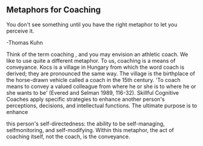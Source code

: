 ## Metaphors for Coaching

You don't see something until you have the right metaphor to let you perceive it.

-Thomas Kuhn

Think of the term coaching , and you may envision an athletic coach. We like to use quite a different metaphor. To us, coaching is a means of conveyance. Kocs is a village in Hungary from which the word coach is derived; they are pronounced the same way. The village is the birthplace of the horse-drawn vehicle called a coach in the 15th century. 'To coach means to convey a valued colleague from where he or she is to where he or she wants to be' (Evered and Selman 1989, 116-32). Skillful Cognitive Coaches apply specific strategies to enhance another person's perceptions, decisions, and intellectual functions. The ultimate purpose is to enhance

this person's self-directedness: the ability to be self-managing, selfmonitoring, and self-modifying. Within this metaphor, the act of coaching itself, not the coach, is the conveyance.